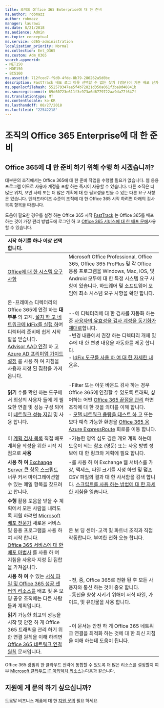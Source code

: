 ```yaml
---
title: 조직의 Office 365 Enterprise에 대 한 준비
ms.author: robmazz
author: robmazz
manager: laurawi
ms.date: 8/21/2018
ms.audience: Admin
ms.topic: conceptual
ms.service: o365-administration
localization_priority: Normal
ms.collection: Ent_O365
ms.custom: Adm_O365
search.appverid:
- MET150
- MOE150
- BCS160
ms.assetid: 712fced7-f9d0-4fde-8b79-286262a5d0bc
description: FastTrack 배포 로그 아웃 선택할 수 없는 찾기 (영문)이 기본 배포 단계를 수행 해야 하는 경우 시작 위치입니다.
ms.openlocfilehash: 552579347ae5f4b72821d350a061f3ba8d48841b
ms.sourcegitcommit: 69d60723e611f3c973a6d6779722aa9da77f647f
ms.translationtype: MT
ms.contentlocale: ko-KR
ms.lasthandoff: 08/27/2018
ms.locfileid: "22542218"
---
```

# <a name="get-your-organization-ready-for-office-365-enterprise"></a>조직의 Office 365 Enterprise에 대 한 준비

## <a name="what-do-you-need-to-do-to-get-ready-for-office-365"></a>Office 365에 대 한 준비 하기 위해 수행 하 시겠습니까?

대부분의 조직에서는 Office 365에 대 한 준비 작업을 수행할 필요가 없습니다. 웹 응용 프로그램 이므로 사용자 계정을 포함 하는 즉시이 사용할 수 있습니다. 다른 조직은 더 많은 위치, 보안 사례 또는 더 많은 계획에 대 한 필요성을 만들 수 있는 다른 요구 사항은 있습니다. 엔터프라이즈 수준의 조직에 대 한 Office 365 시작 하려면 아래의 검사 목록 항목을 따릅니다.
  
도움이 필요한 경우를 설정 하는 Office 365 시작 [FastTrack](https://fasttrack.microsoft.com/office) 는 Office 365를 배포 하는 것이 가장 편리 방법도에 로그인 하 고 [Office 365 서비스에 대 한 배포 문에](deployment-advisors-for-office-365.md)사용할 수 있습니다.
  
|**시작 하기를 하나 이상 선택 합니다.**||
|:-----|:-----|
| [Office에 대 한 시스템 요구 사항](https://products.office.com/office-system-requirements) |Microsoft Office Professional, Office 365, Office 365 ProPlus 및 각 Office 응용 프로그램을 Windows, Mac, iOS, 및 Android 모두에 대 한 특정 시스템 요구 사항이 있습니다. 하드웨어 및 소프트웨어 모임에 최소 시스템 요구 사항을 확인 합니다.|
|온-프레미스 디렉터리의 Office 365에 연결 하는 **대부분** 의 고객. [설치 하 고 네트워크에 IdFix를 실행 하](https://www.microsoft.com/download/details.aspx?id=36832)여 디렉터리 준비에 쉽게 시작할을 얻습니다.<br> [Advisor AAD 연결](https://aka.ms/aadconnectpwsync) 하 고 [Azure AD 프리미엄 가이드 설정](https://aka.ms/aadpguidance) 를 사용 하 여 지침을 사용자 지정 된 집합을 가져옵니다. <br> |--에 디렉터리에 대 한 검사를 자동화 하는 중 [사용자의 유효성을 검사 계정을 동기화가 제대로](https://support.office.com/article/Prepare-to-provision-users-through-directory-synchronization-to-Office-365-01920974-9e6f-4331-a370-13aea4e82b3e)합니다. <br> -변경 내용에서 권장 하는 디렉터리 개체 및 수에 대 한 변경 내용을 자동화를 제공 합니다. <br> - [IdFix 도구를 사용 하 여 대 한 자세한 내용](prepare-directory-attributes-for-synch-with-idfix.md)은. |
|**읽기** 수를 확인 하는 도구에서 최상의 사용자 들에 게 필요한 연결 및 성능 구성 되어이 [네트워크 성능 지침](https://aka.ms/tune) 및 사용 합니다.  <br/> | -Filter 또는 아웃 바운드 검사 하는 경우 Office 365에 연결할 수 있도록 트래픽, 싶어하는 어떤 [Office 365 끝점을 관리](https://support.office.com/article/Managing-Office-365-endpoints-99cab9d4-ef59-4207-9f2b-3728eb46bf9a) 하면 조직에 대 한 것을 의미를 이해 합니다.  <br/>  - [모델 네트워크 용량을 테스트 하 고](https://support.office.com/article/Network-and-migration-planning-for-Office-365-f5ee6c33-bcd7-4b0b-b0f8-dc1d9fb8d132) 또는 보다 예측 가능한 환경을 [Office 365 용 Azure ExpressRoute](https://support.office.com/article/Azure-ExpressRoute-for-Office-365-6d2534a2-c19c-4a99-be5e-33a0cee5d3bd) 회로를 이동 합니다.  <br/> |
|이 [계획 검사 목록](https://support.office.com/article/Deployment-planning-checklist-for-Office-365-5fa4f6ef-35ad-4840-91c1-4834df3df5a0) 직접 배포 계획을 작성을 위한 시작 지점으로 **사용**  <br/> | -가능한 영역 심도 깊은 개요 계획 하는데 도움이 되는 참조 (영문) 또는 사용 방법 정보에 대 한 링크와 계획에 필요 합니다.  <br/> |
|**사용 하 여** [Exchange Server 큰 항목 스크립트](https://gallery.technet.microsoft.com/Exchange-Server-Large-Item-b9546cc6) 너무 커서 마이그레이션할 수 있는 메일 항목을 찾으려고 합니다.  <br/> | -를 사용 하 여 Exchange 웹 서비스를 가장, 액세스, 파일 크기를 지정 하면 및 덤프 CSV 파일의 결과 대 한 사서함을 검색 합니다. [스크립트를 사용 하는 방법에 대 한 자세한 지침](https://blogs.technet.com/b/mikehall/archive/2013/06/27/large-mail-item-script.aspx)을 읽습니다.<br/> |
|**수행** 활용 도움을 받을 수 계획에서 모든 사람을 내리도록 지원 하려면 [Microsoft 배포 전문가](https://go.microsoft.com/fwlink/?LinkId=517115) 새로운 서비스 및 응용 프로그램을 사용 하 여 시작 합니다.  <br/> [Office 365 서비스에 대 한 배포 마법사](https://support.office.com/article/Deployment-wizards-for-Office-365-services-165f46e8-3533-4d76-be57-97f81ebd40f2) 를 사용 하 여 지침을 사용자 지정 된 집합을 가져옵니다.  <br/> | 온 보 딩 센터-고객 및 파트너 조직과 직접 작동합니다. 부여한 전화 오늘 합니다.  <br/> |
|**사용 하 여** 수 있는 [서식 파일 및 Office 365 성공 센터의 리소스를](https://fasttrack.microsoft.com/office/drive-value/engage) 배포 및 온 보 딩 공유 조직에는 다른 사람들과 계획입니다.  <br/> | -전, 중, Office 365로 전환 된 후 모든 사용자와 통신 하는 것이 중요 합니다.  <br/> -통신을 향상 시키기 위해이 서식 파일, 가이드, 및 유인물을 사용 합니다.  <br/> |
|**읽기** 가능한 최고의 성능을 시작 및 안전 하 게 Office 365 트래픽을 관리 하기 위한 연결 원칙을 이해 하려면 [Office 365 네트워크 연결 원칙](https://aka.ms/o365networkingprinciples) 문서입니다.  <br/> | -이 문서는 안전 하 게 Office 365 네트워크 연결을 최적화 하는 것에 대 한 최신 지침을 이해 하는데 도움이 됩니다.  <br/> |
   
Office 365 광범위 한 클라우드 전략에 통합할 수 있도록 더 많은 리소스를 설정할지 여부 [Microsoft 클라우드 IT 아키텍처 리소스는](https://docs.microsoft.com/en-us/office365/enterprise/microsoft-cloud-it-architecture-resources)다음과 같습니다.
  
## <a name="want-to-talk-with-support"></a>지원에 게 문의 하기 싶으십니까?
도움말 비즈니스 제품에 대 한 [지원 문의](https://support.office.com/article/32a17ca7-6fa0-4870-8a8d-e25ba4ccfd4b) 필요 하세요.
